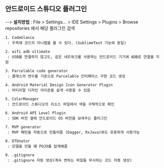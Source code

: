 ## 안드로이드 스튜디오 플러그인

--> **설치방법** : File > Settings… > IDE Settings > Plugins > Browse repositories 에서 해당 플러그인 검색

    1. CodeGlance
     : 우측에 코드의 미니맵을 볼 수 있다. (SublimeText 기능와 동일)  

    2. wifi adb ultimate
     : USB를 연결하지 않고도, 같은 네트워크를 사용하는 안드로이드 기기에 ADB로 연결을 지원  

    3. Parcelable code generator
     : 클래스의 변수를 기준으로 Parcelable 인터페이스 구현 코드 생성  

    4. Android Material Design Icon Generator Plugin
     : 머티리얼 디자인 아이콘을 쉽게 사용할 수 있음  

    5. ColorManager
     : 안드로이드 스튜디오의 리소스 파일에서 색을 구체적으로 확인  

    6. Android API Level Plugin
     : SDK 버전 옆에 안드로이드 OS 버전을 보여주는 플러그인  

    7. MVP generator
     : MVP 패턴을 자동으로 만들어줌 (Dagger, RxJava)와도 유용하게 사용가능  

    8. DTOnator
     : 모델을 만들 떄 POJO를 탑재해줌  

    9. .gitignore
     : .gitignore 자동 생성(계속 변하는 파일들 무시하는 코드 자동 생성)  
